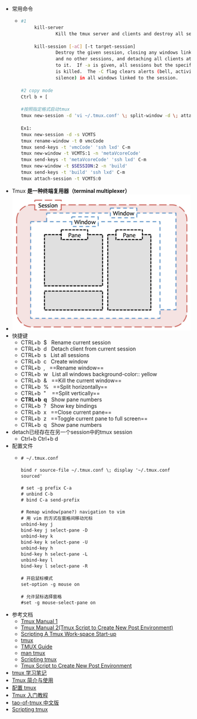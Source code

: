 - 常用命令
	- ```bash
	  #1
	       kill-server
	               Kill the tmux server and clients and destroy all sessions.
	  
	       kill-session [-aC] [-t target-session]
	               Destroy the given session, closing any windows linked to it
	               and no other sessions, and detaching all clients attached
	               to it.  If -a is given, all sessions but the specified one
	               is killed.  The -C flag clears alerts (bell, activity, or
	               silence) in all windows linked to the session.
	  
	  #2 copy mode
	  Ctrl b + [
	  
	  #按照指定格式启动tmux
	  tmux new-session -d 'vi ~/.tmux.conf' \; split-window -d \; attach
	  
	  Ex1:
	  tmux new-session -d -s VCMTS
	  tmux rename-window -t 0 vmcCode
	  tmux send-keys -t 'vmcCode' 'ssh lxd' C-m
	  tmux new-window -t VCMTS:1 -n 'metaVcoreCode'
	  tmux send-keys -t 'metaVcoreCode' 'ssh lxd' C-m
	  tmux new-window -t $SESSION:2 -n 'build'
	  tmux send-keys -t 'build' 'ssh lxd' C-m
	  tmux attach-session -t VCMTS:0
	  ```
- Tmux **是一种终端复用器（terminal multiplexer）**
- ![Image 4.png](./assets/Image_4_1670374694509_0.png)
- 快捷键
	- CTRL+b  $   Rename current session
	- CTRL+b  d   Detach client from current session
	- CTRL+b  s   List all sessions
	- CTRL+b  c   Create window
	- CTRL+b  ,   ==Rename window==
	- CTRL+b  w   List all windows
	  background-color:: yellow
	- CTRL+b  &   ==Kill the current window==
	- CTRL+b  %   ==Split horizontally==
	- CTRL+b  "    ==Split vertically==
	- **CTRL+b  q**   Show pane numbers
	- CTRL+b  ?   Show key bindings
	- CTRL+b  x   ==Close current pane==
	- CTRL+b  z   ==Toggle current pane to full screen==
	- CTRL+b  q   Show pane numbers
- detach已经存在在另一个session中的tmux session
	- Ctrl+b  Ctrl+b  d
- 配置文件
	- ```tmux
	  # ~/.tmux.conf
	  
	  bind r source-file ~/.tmux.conf \; display '~/.tmux.conf sourced'
	  
	  # set -g prefix C-a
	  # unbind C-b
	  # bind C-a send-prefix
	  
	  # Remap window(pane?) navigation to vim
	  # 用 vim 的方式在窗格间移动光标
	  unbind-key j
	  bind-key j select-pane -D
	  unbind-key k
	  bind-key k select-pane -U
	  unbind-key h
	  bind-key h select-pane -L
	  unbind-key l
	  bind-key l select-pane -R
	  
	  # 开启鼠标模式
	  set-option -g mouse on
	  
	  # 允许鼠标选择窗格
	  #set -g mouse-select-pane on
	  ```
- 参考文档
	- [Tmux Manual 1](https://zhauniarovich.com/post/2021/2021-03-tmux/)
	- [Tmux Manual 2(Tmux Script to Create New Post Environment)](https://zhauniarovich.com/post/2021/2021-07-new-post-script/)
	- [Scripting A Tmux Work-space Start-up](https://ryan.himmelwright.net/post/scripting-tmux-workspaces/)
	- [tmux](https://www.mankier.com/1/tmux)
	- [TMUX Guide](https://tmuxguide.readthedocs.io/en/latest/tmux/tmux.html)
	- [man tmux](https://man7.org/linux/man-pages/man1/tmux.1.html)
	- [Scripting tmux](https://www.arp242.net/tmux.html)
	- [Tmux Script to Create New Post Environment](https://zhauniarovich.com/post/2021/2021-07-new-post-script/)
- [tmux 学习笔记](https://yuhi.xyz/post/tmux-%E5%AD%A6%E4%B9%A0%E7%AC%94%E8%AE%B0/)
- [Tmux 简介与使用](https://blog.donothing.site/2016/09/29/tmux/)
- [配置 tmux](https://aquaregia.gitbooks.io/tmux-productive-mouse-free-development_zh/content/book-content/Chapter2.html)
- [Tmux 入门教程](https://blog.twofei.com/807/)
- [tao-of-tmux 中文版](https://tao-of-tmux.readthedocs.io/zh-cn/latest/index.html)
- [Scripting tmux](https://toastdriven.com/blog/2009/oct/08/scripting-tmux/)